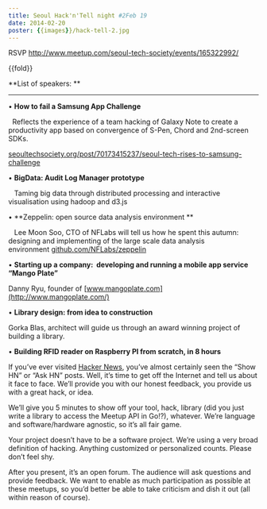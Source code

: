 ```yaml
---
title: Seoul Hack'n'Te­ll night #2Feb 19
date: 2014-02-20
poster: {{images}}/hack-tell-2.jpg
---
```


RSVP <http://www.meetup.com/seoul-tech-society/events/165322992/>

{{fold}}

**List of speakers: **

****

• **How to fail a Samsung App Challenge** 

  Reflects the experience of a team hacking of Galaxy Note to create a
productivity app based on convergence of S-Pen, Chord and 2nd-screen
SDKs. 

[seoultechsociety.org/post/70173415237/seoul-tech-rises-to-samsung-challenge](http://seoultechsociety.org/post/70173415237/seoul-tech-rises-to-samsung-challenge)

• **BigData: Audit Log Manager prototype**

   Taming big data through distributed processing and interactive
visualisation using hadoop and d3.js

• **Zeppelin: open source data analysis environment **

   Lee Moon Soo, CTO of NFLabs will tell us how he spent this autumn:
designing and implementing of the large scale data analysis
environment [github.com/NFLabs/zeppelin](https://github.com/NFLabs/zeppelin)

• **Starting up a company:  developing and running a mobile app service
“Mango Plate”**

Danny Ryu, founder of [www.mangoplate.com](http://www.mangoplate.com/)

• **Library design: from idea to construction**

Gorka Blas, architect will guide us through an award winning project of
building a library. 

• **Building RFID reader on Raspberry PI from scratch, in 8 hours**  

If you’ve ever visited [Hacker News](http://news.ycombinator.com/),
you’ve almost certainly seen the “Show HN” or “Ask HN” posts. Well, it’s
time to get off the Internet and tell us about it face to face. We’ll
provide you with our honest feedback, you provide us with a great hack,
or idea.

We’ll give you 5 minutes to show off your tool, hack, library (did you
just write a library to access the Meetup API in Go!?), whatever. We’re
language and software/hardware agnostic, so it’s all fair game.

Your project doesn’t have to be a software project. We’re using a very
broad definition of hacking. Anything customized or personalized counts.
Please don’t feel shy.

After you present, it’s an open forum. The audience will ask questions
and provide feedback. We want to enable as much participation as
possible at these meetups, so you’d better be able to take criticism and
dish it out (all within reason of course).


